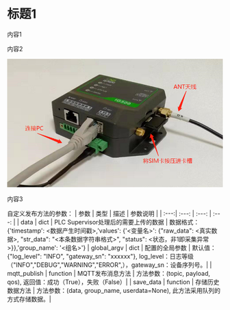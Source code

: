 # 标题1
内容1  

内容2  

![](images/2019-11-29-16-18-51.png)  

内容3

自定义发布方法的参数：
| 参数 | 类型 |  描述 | 参数说明 |
| :---:| :---: | :---: | :---: |
| data | dict | PLC Supervisor处理后的需要上传的数据 | 数据格式：{'timestamp': <数据产生时间戳>,'values': {'<变量名>': {"raw_data": <真实数据>, "str_data": "<本条数据字符串格式>", "status": <状态，非1即采集异常>}},'group_name': '<组名>'}
| global_argv | dict | 配置的全局参数 | 默认值：{"log_level": "INFO", "gateway_sn": "xxxxxx"}, log_level：日志等级（"INFO","DEBUG","WARNING","ERROR",），gateway_sn：设备序列号。|
| mqtt_publish | function | MQTT发布消息方法 | 方法参数：(topic, payload, qos), 返回值：成功（True），失败（False）|
| save_data | function | 存储历史数据方法 | 方法参数：(data, group_name, userdata=None), 此方法采用队列的方式存储数据。|